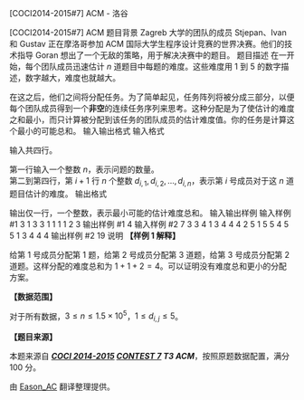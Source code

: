 



[COCI2014-2015#7] ACM - 洛谷














[COCI2014-2015#7] ACM
题目背景
Zagreb 大学的团队的成员 Stjepan、Ivan 和 Gustav 正在摩洛哥参加 ACM 国际大学生程序设计竞赛的世界决赛。他们的技术指导 Goran 想出了一个无敌的策略，用于解决决赛中的题目。
题目描述
在一开始，每个团队成员迅速估计 $n$ 道题目中每题的难度。这些难度用 $1$ 到 $5$ 的数字描述，数字越大，难度也就越大。

在这之后，他们之间将分配任务。为了简单起见，任务阵列将被分成三部分，以便每个团队成员得到一个**非空**的连续任务序列来思考。这种分配是为了使估计的难度之和最小，而只计算被分配到该任务的团队成员的估计难度值。你的任务是计算这个最小的可能总和。
输入输出格式
输入格式

输入共四行。

第一行输入一个整数 $n$，表示问题的数量。  
第二到第四行，第 $i+1$ 行 $n$ 个整数 $d_{i,1},d_{i,2},\dots,d_{i,n}$，表示第 $i$ 号成员对于这 $n$ 道题目估计的难度。
输出格式

输出仅一行，一个整数，表示最小可能的估计难度总和。
输入输出样例
输入样例 #1
3
1 3 3
1 1 1
1 2 3
输出样例 #1
4
输入样例 #2
7
3 3 4 1 3 4 4
4 2 5 1 5 5 4
5 5 1 3 4 4 4
输出样例 #2
19
说明
**【样例 1 解释】**

给第 $1$ 号成员分配第 $1$ 题，给第 $2$ 号成员分配第 $3$ 道题，给第 $3$ 号成员分配第 $2$ 道题。这样分配的难度总和为 $1+1+2=4$。可以证明没有难度总和更小的分配方案。

**【数据范围】**

对于所有数据，$3\leqslant n\leqslant 1.5\times 10^5$，$1\leqslant d_{i,j}\leqslant 5$。

**【题目来源】**

本题来源自 **_[COCI 2014-2015](https://hsin.hr/coci/archive/2014_2015/) [CONTEST 7](https://hsin.hr/coci/archive/2014_2015/contest7_tasks.pdf) T3 ACM_**，按照原题数据配置，满分 $100$ 分。

由 [Eason_AC](https://www.luogu.com.cn/user/112917) 翻译整理提供。






